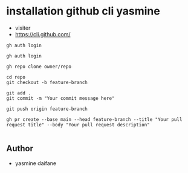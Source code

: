 # installation github cli yasmine

- visiter
- https://cli.github.com/


```
gh auth login

```

```
gh auth login

```

```
gh repo clone owner/repo

```

```
cd repo
git checkout -b feature-branch
```


```
git add .
git commit -m "Your commit message here"

```

```
git push origin feature-branch

```

```
gh pr create --base main --head feature-branch --title "Your pull request title" --body "Your pull request description"


```
## Author
- yasmine daifane
